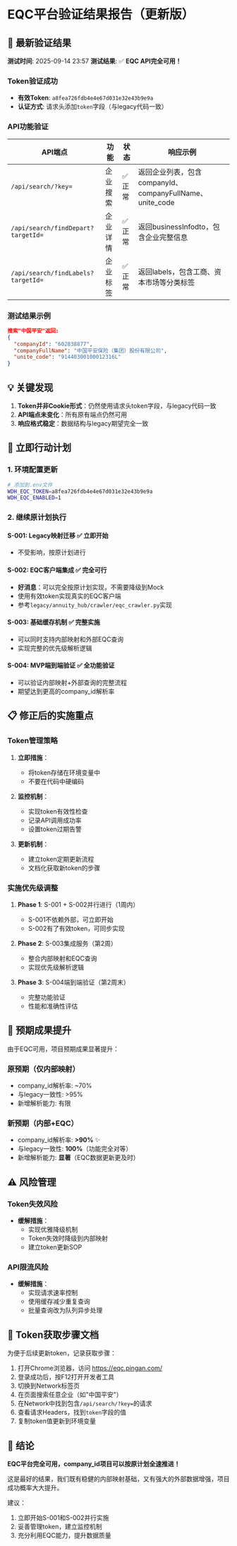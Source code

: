 # EQC平台验证结果报告（更新版）

## 🎉 最新验证结果

**测试时间**: 2025-09-14 23:57
**测试结果**: ✅ **EQC API完全可用！**

### Token验证成功
- **有效Token**: `a8fea726fdb4e4e67d031e32e43b9e9a`
- **认证方式**: 请求头添加`token`字段（与legacy代码一致）

### API功能验证
| API端点 | 功能 | 状态 | 响应示例 |
|---------|------|------|----------|
| `/api/search/?key=` | 企业搜索 | ✅ 正常 | 返回企业列表，包含companyId、companyFullName、unite_code |
| `/api/search/findDepart?targetId=` | 企业详情 | ✅ 正常 | 返回businessInfodto，包含企业完整信息 |
| `/api/search/findLabels?targetId=` | 企业标签 | ✅ 正常 | 返回labels，包含工商、资本市场等分类标签 |

### 测试结果示例
```json
搜索"中国平安"返回:
{
  "companyId": "602838877",
  "companyFullName": "中国平安保险（集团）股份有限公司",
  "unite_code": "91440300100012316L"
}
```

## 💡 关键发现

1. **Token并非Cookie形式**：仍然使用请求头token字段，与legacy代码一致
2. **API端点未变化**：所有原有端点仍然可用
3. **响应格式稳定**：数据结构与legacy期望完全一致

## 🚀 立即行动计划

### 1. 环境配置更新
```bash
# 添加到.env文件
WDH_EQC_TOKEN=a8fea726fdb4e4e67d031e32e43b9e9a
WDH_EQC_ENABLED=1
```

### 2. 继续原计划执行

#### S-001: Legacy映射迁移 ✅ 立即开始
- 不受影响，按原计划进行

#### S-002: EQC客户端集成 ✅ 完全可行
- **好消息**：可以完全按原计划实现，不需要降级到Mock
- 使用有效token实现真实的EQC客户端
- 参考`legacy/annuity_hub/crawler/eqc_crawler.py`实现

#### S-003: 基础缓存机制 ✅ 完整实施
- 可以同时支持内部映射和外部EQC查询
- 实现完整的优先级解析逻辑

#### S-004: MVP端到端验证 ✅ 全功能验证
- 可以验证内部映射+外部查询的完整流程
- 期望达到更高的company_id解析率

## 📋 修正后的实施重点

### Token管理策略
1. **立即措施**：
   - 将token存储在环境变量中
   - 不要在代码中硬编码

2. **监控机制**：
   - 实现token有效性检查
   - 记录API调用成功率
   - 设置token过期告警

3. **更新机制**：
   - 建立token定期更新流程
   - 文档化获取新token的步骤

### 实施优先级调整
1. **Phase 1**: S-001 + S-002并行进行（1周内）
   - S-001不依赖外部，可立即开始
   - S-002有了有效token，可同步实现

2. **Phase 2**: S-003集成服务（第2周）
   - 整合内部映射和EQC查询
   - 实现优先级解析逻辑

3. **Phase 3**: S-004端到端验证（第2周末）
   - 完整功能验证
   - 性能和准确性评估

## 🎯 预期成果提升

由于EQC可用，项目预期成果显著提升：

### 原预期（仅内部映射）
- company_id解析率: ~70%
- 与legacy一致性: >95%
- 新增解析能力: 有限

### 新预期（内部+EQC）
- company_id解析率: **>90%** ✨
- 与legacy一致性: **100%**（功能完全对等）
- 新增解析能力: **显著**（EQC数据更新更及时）

## ⚠️ 风险管理

### Token失效风险
- **缓解措施**：
  - 实现优雅降级机制
  - Token失效时降级到内部映射
  - 建立token更新SOP

### API限流风险
- **缓解措施**：
  - 实现请求速率控制
  - 使用缓存减少重复查询
  - 批量查询改为队列异步处理

## 📝 Token获取步骤文档

为便于后续更新token，记录获取步骤：

1. 打开Chrome浏览器，访问 https://eqc.pingan.com/
2. 登录成功后，按F12打开开发者工具
3. 切换到Network标签页
4. 在页面搜索任意企业（如"中国平安"）
5. 在Network中找到包含`/api/search/?key=`的请求
6. 查看请求Headers，找到`token`字段的值
7. 复制token值更新到环境变量

## 🏁 结论

**EQC平台完全可用，company_id项目可以按原计划全速推进！**

这是最好的结果，我们既有稳健的内部映射基础，又有强大的外部数据增强，项目成功概率大大提升。

建议：
1. 立即开始S-001和S-002并行实施
2. 妥善管理token，建立监控机制
3. 充分利用EQC能力，提升数据质量